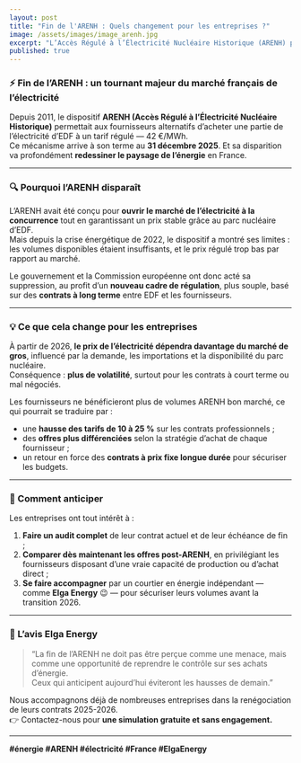 ```yaml
---
layout: post
title: "Fin de l'ARENH : Quels changement pour les entreprises ?"
image: /assets/images/image_arenh.jpg
excerpt: "L’Accès Régulé à l’Électricité Nucléaire Historique (ARENH) prend fin en 2025. Quelles conséquences sur vos factures d’énergie et comment anticiper la hausse des prix ?"
published: true
---
```


### ⚡ Fin de l’ARENH : un tournant majeur du marché français de l’électricité

Depuis 2011, le dispositif **ARENH (Accès Régulé à l’Électricité Nucléaire Historique)** permettait aux fournisseurs alternatifs d’acheter une partie de l’électricité d’EDF à un tarif régulé — 42 €/MWh.  
Ce mécanisme arrive à son terme au **31 décembre 2025**. Et sa disparition va profondément **redessiner le paysage de l’énergie** en France.

---

### 🔍 Pourquoi l’ARENH disparaît

L’ARENH avait été conçu pour **ouvrir le marché de l’électricité à la concurrence** tout en garantissant un prix stable grâce au parc nucléaire d’EDF.  
Mais depuis la crise énergétique de 2022, le dispositif a montré ses limites : les volumes disponibles étaient insuffisants, et le prix régulé trop bas par rapport au marché.

Le gouvernement et la Commission européenne ont donc acté sa suppression, au profit d’un **nouveau cadre de régulation**, plus souple, basé sur des **contrats à long terme** entre EDF et les fournisseurs.

---

### 💡 Ce que cela change pour les entreprises

À partir de 2026, **le prix de l’électricité dépendra davantage du marché de gros**, influencé par la demande, les importations et la disponibilité du parc nucléaire.  
Conséquence : **plus de volatilité**, surtout pour les contrats à court terme ou mal négociés.

Les fournisseurs ne bénéficieront plus de volumes ARENH bon marché, ce qui pourrait se traduire par :
- une **hausse des tarifs de 10 à 25 %** sur les contrats professionnels ;
- des **offres plus différenciées** selon la stratégie d’achat de chaque fournisseur ;
- un retour en force des **contrats à prix fixe longue durée** pour sécuriser les budgets.

---

### 🧭 Comment anticiper

Les entreprises ont tout intérêt à :
1. **Faire un audit complet** de leur contrat actuel et de leur échéance de fin ;
2. **Comparer dès maintenant les offres post-ARENH**, en privilégiant les fournisseurs disposant d’une vraie capacité de production ou d’achat direct ;
3. **Se faire accompagner** par un courtier en énergie indépendant — comme **Elga Energy** 😉 — pour sécuriser leurs volumes avant la transition 2026.

---

### 🚀 L’avis Elga Energy

> “La fin de l’ARENH ne doit pas être perçue comme une menace, mais comme une opportunité de reprendre le contrôle sur ses achats d’énergie.  
>  Ceux qui anticipent aujourd’hui éviteront les hausses de demain.”

Nous accompagnons déjà de nombreuses entreprises dans la renégociation de leurs contrats 2025-2026.  
👉 Contactez-nous pour **une simulation gratuite et sans engagement.**

---

**#énergie #ARENH #électricité #France #ElgaEnergy**

